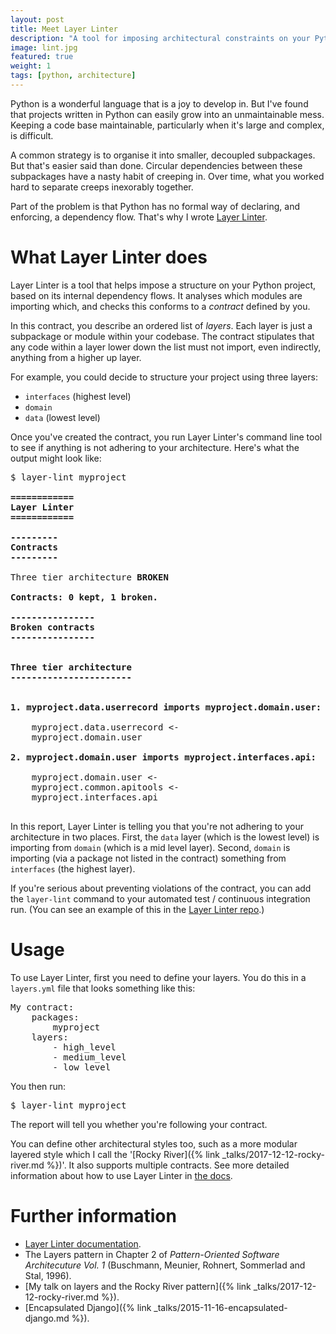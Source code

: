 ```yaml
---
layout: post
title: Meet Layer Linter
description: "A tool for imposing architectural constraints on your Python projects."
image: lint.jpg
featured: true
weight: 1
tags: [python, architecture]
---
```

Python is a wonderful language that is a joy to develop in. But I've found that
projects written in Python can easily grow into an unmaintainable mess. Keeping a code base maintainable, particularly when it's large and
complex, is difficult.

A common strategy is to organise it into smaller, decoupled
subpackages. But that's easier said than done. Circular dependencies between these subpackages
have a nasty habit of creeping in. Over time, what you worked hard to separate
 creeps inexorably together.

Part of the problem is that Python has no formal way of declaring, and enforcing,
a dependency flow. That's why I wrote [Layer Linter](https://github.com/seddonym/layer_linter).

# What Layer Linter does

Layer Linter is a tool that helps impose a structure on your Python project, based on its 
internal dependency flows. It analyses which modules are importing which, and
checks this conforms to a *contract* defined by you.

In this contract, you describe an ordered list of *layers*. Each layer is just a subpackage or module
within your codebase. The contract stipulates that any code within a layer lower down the list
must not import, even indirectly, anything from a higher up layer.

For example, you could decide to structure your project using three layers:

- ``interfaces`` (highest level)
- ``domain``
- ``data`` (lowest level)

Once you've created the contract, you run Layer Linter's command line tool to see if anything is not adhering
to your architecture. Here's what the output might look like:

<pre class="console">
$ layer-lint myproject
<strong>
============
Layer Linter
============

---------
Contracts
---------
</strong>
Three tier architecture <strong class='error'>BROKEN</strong>
<div class='error'><strong>
Contracts: 0 kept, 1 broken.

----------------
Broken contracts
----------------


Three tier architecture
-----------------------
</strong>

<strong>1. myproject.data.userrecord imports myproject.domain.user:</strong>

    myproject.data.userrecord <-
    myproject.domain.user

<strong>2. myproject.domain.user imports myproject.interfaces.api:</strong>

    myproject.domain.user <-
    myproject.common.apitools <-
    myproject.interfaces.api
</div>
</pre>

In this report, Layer Linter is telling you that you're not
adhering to your architecture in two places. First, the `data` layer
(which is the lowest level) is importing from `domain` (which is a mid level layer).
Second, `domain` is importing (via a package not listed in the contract) something
from `interfaces` (the highest layer).

If you're serious about preventing violations of the contract, you can add
the `layer-lint` command to your automated test / continuous integration run. (You can
see an example of this in the [Layer Linter repo](https://github.com/seddonym/layer_linter/blob/master/tox.ini).)

# Usage

To use Layer Linter, first you need to define your layers. You do this in a ``layers.yml``
file that looks something like this:

<pre>
My contract:
    packages:
        myproject
    layers:
        - high_level
        - medium_level
        - low_level
</pre>

You then run:

<pre>
$ layer-lint myproject
</pre>

The report will tell you whether you're following your contract.

You can define other architectural styles too, such as a more
modular layered style which I call the '[Rocky River]({% link _talks/2017-12-12-rocky-river.md %})'. It also supports multiple
contracts. See more detailed information about how to use Layer Linter in [the docs](https://layer-linter.readthedocs.io/en/latest/usage.html).


# Further information

- [Layer Linter documentation](https://layer-linter.readthedocs.io).
- The Layers pattern in Chapter 2 of <em>Pattern-Oriented Software Architecuture Vol. 1</em> (Buschmann, Meunier, Rohnert, Sommerlad and Stal, 1996).
- [My talk on layers and the Rocky River pattern]({% link _talks/2017-12-12-rocky-river.md %}).
- [Encapsulated Django]({% link _talks/2015-11-16-encapsulated-django.md %}).



